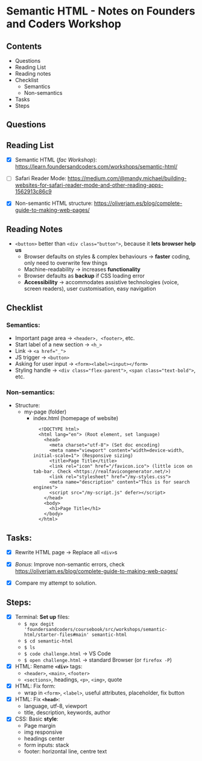 # Semantic HTML - Notes on Founders and Coders Workshop

## Contents

- Questions
- Reading List
- Reading notes
- Checklist
  - Semantics
  - Non-semantics
- Tasks
- Steps

## Questions

## Reading List

- [x] Semantic HTML (*fac Workshop*): <https://learn.foundersandcoders.com/workshops/semantic-html/>
- [ ] Safari Reader Mode: <https://medium.com/@mandy.michael/building-websites-for-safari-reader-mode-and-other-reading-apps-1562913c86c9>
- [x] Non-semantic HTML structure: https://oliverjam.es/blog/complete-guide-to-making-web-pages/


## Reading Notes

- `<button>` better than `<div class="button">`, because it **lets browser help us**
  - Browser defaults on styles & complex behaviours &rarr; **faster** coding, only need to overwrite few things
  - Machine-readability &rarr; increases **functionality**
  - Browser defaults as **backup** if CSS loading error
  - **Accessibility** &rarr; accommodates assistive technologies (voice, screen readers), user customisation, easy navigation


## Checklist
### Semantics:
- Important page area &rarr; `<header>, <footer>`, etc.
- Start label of a new section &rarr; `<h_>`
- Link &rarr; `<a href="_">`
- JS trigger &rarr; `<button>`
- Asking for user input &rarr; `<form><label><input></form>`
- Styling handle &rarr; `<div class="flex-parent">`, `<span class="text-bold">`, etc.


### Non-semantics:
- Structure:
  - my-page (folder)
    - index.html (homepage of website)
      ```
        <!DOCTYPE html>
        <html lang="en"> (Root element, set language)
          <head>
            <meta charset="utf-8"> (Set doc encoding)
            <meta name="viewport" content="width=device-width, initial-scale=1"> (Responsive sizing)
            <title>Page Title</title>
            <link rel="icon" href="/favicon.ico"> (little icon on tab-bar. Check <https://realfavicongenerator.net/>)
            <link rel="stylesheet" href="/my-styles.css">
            <meta name="description" content="This is for search engines">
            <script src="/my-script.js" defer></script>
          </head>
          <body>
            <h1>Page Title</h1>
          </body>
        </html>
      ```


## Tasks:

- [x] Rewrite HTML page &rarr; Replace all `<div>`s
- [x] *Bonus*: Improve non-semantic errors, check <https://oliverjam.es/blog/complete-guide-to-making-web-pages/>
- [x] Compare my attempt to solution.


## Steps:

- [x] Terminal: **Set up** files:
    - `$ npx degit 'foundersandcoders/coursebook/src/workshops/semantic-html/starter-files#main' semantic-html`
    - `$ cd semantic-html`
    - `$ ls`
    - `$ code challenge.html` &rarr; VS Code
    - `$ open challenge.html` &rarr; standard Browser (or `firefox -P`)
- [x] HTML: Rename **`<div>`** tags:
    - `<header>`, `<main>`, `<footer>`
    - `<sections>`, headings, `<p>`, `<img>`, quote
- [x] HTML: Fix form:
    - wrap in `<form>`, `<label>`, useful attributes, placeholder, fix button
- [x] HTML: Fix **`<head>`**:
    - language, utf-8, viewport
    - title, description, keywords, author
- [x] CSS: Basic **style**:
    - Page margin
    - img responsive
    - headings center
    - form inputs: stack
    - footer: horizontal line, centre text

